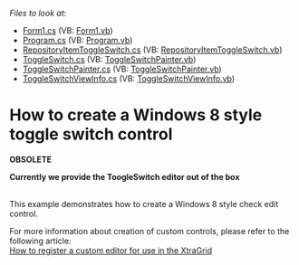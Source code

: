 <!-- default file list -->
*Files to look at*:

* [Form1.cs](./CS/ToggleSwitch/Form1.cs) (VB: [Form1.vb](./VB/ToggleSwitch/Form1.vb))
* [Program.cs](./CS/ToggleSwitch/Program.cs) (VB: [Program.vb](./VB/ToggleSwitch/Program.vb))
* [RepositoryItemToggleSwitch.cs](./CS/ToggleSwitch/ToggleSwitch/RepositoryItemToggleSwitch.cs) (VB: [RepositoryItemToggleSwitch.vb](./VB/ToggleSwitch/ToggleSwitch/RepositoryItemToggleSwitch.vb))
* [ToggleSwitch.cs](./CS/ToggleSwitch/ToggleSwitch/ToggleSwitch.cs) (VB: [ToggleSwitchPainter.vb](./VB/ToggleSwitch/ToggleSwitch/ToggleSwitchPainter.vb))
* [ToggleSwitchPainter.cs](./CS/ToggleSwitch/ToggleSwitch/ToggleSwitchPainter.cs) (VB: [ToggleSwitchPainter.vb](./VB/ToggleSwitch/ToggleSwitch/ToggleSwitchPainter.vb))
* [ToggleSwitchViewInfo.cs](./CS/ToggleSwitch/ToggleSwitch/ToggleSwitchViewInfo.cs) (VB: [ToggleSwitchViewInfo.vb](./VB/ToggleSwitch/ToggleSwitch/ToggleSwitchViewInfo.vb))
<!-- default file list end -->
# How to create a Windows 8 style toggle switch control


<p><strong>OBSOLETE</strong></p>
<p><strong>Currently we provide the ToogleSwitch editor out of the box</strong></p>
<p><br />This example demonstrates how to create a Windows 8 style check edit control.</p>
<p>For more information about creation of custom controls, please refer to the following article:<br /> <a href="https://www.devexpress.com/Support/Center/p/A1237">How to register a custom editor for use in the XtraGrid</a></p>

<br/>


